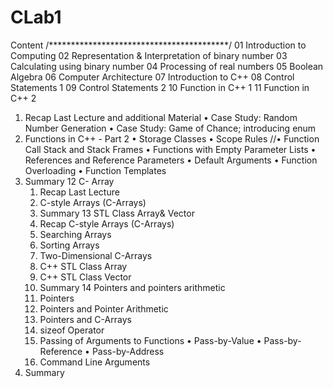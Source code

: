 # CLab1
Content
/*****************************************/
01 Introduction to Computing
02 Representation & Interpretation of binary number
03 Calculating using binary number
04 Processing of real numbers
05 Boolean Algebra
06 Computer Architecture
07 Introduction to C++
08 Control Statements 1
09 Control Statements 2
10 Function in C++ 1
11 Function in C++ 2
1. Recap Last Lecture and additional Material 
	• Case Study: Random Number Generation 
	• Case Study: Game of Chance; introducing enum
2. Functions in C++ - Part 2 
	• Storage Classes
	• Scope Rules 
	//• Function Call Stack and Stack Frames 
	• Functions with Empty Parameter Lists 
	• References and Reference Parameters 
	• Default Arguments 
	• Function Overloading 
	• Function Templates
3. Summary
12 C- Array
	1. Recap Last Lecture 
	2. C-style Arrays (C-Arrays)
	3. Summary
13 STL Class Array& Vector
	1. Recap C-style Arrays (C-Arrays)
	2. Searching Arrays 
	3. Sorting Arrays 
	4. Two-Dimensional C-Arrays 
	5. C++ STL Class Array 
	6. C++ STL Class Vector
	7. Summary
14 Pointers and pointers arithmetic
	1. Pointers 
	2. Pointers and Pointer Arithmetic 
	3. Pointers and C-Arrays
	4. sizeof Operator
	5. Passing of Arguments to Functions 
		• Pass-by-Value
		• Pass-by-Reference 
		• Pass-by-Address
	6. Command Line Arguments
  7. Summary
